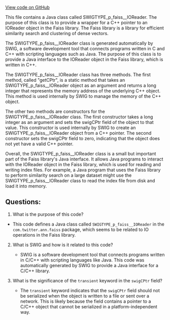 [View code on GitHub](https://github.com/misbahsy/the-algorithm/ann/src/main/java/com/twitter/ann/faiss/swig/SWIGTYPE_p_faiss__IOReader.java)

This file contains a Java class called SWIGTYPE_p_faiss__IOReader. The purpose of this class is to provide a wrapper for a C++ pointer to an IOReader object in the Faiss library. The Faiss library is a library for efficient similarity search and clustering of dense vectors. 

The SWIGTYPE_p_faiss__IOReader class is generated automatically by SWIG, a software development tool that connects programs written in C and C++ with scripting languages such as Java. The purpose of this class is to provide a Java interface to the IOReader object in the Faiss library, which is written in C++. 

The SWIGTYPE_p_faiss__IOReader class has three methods. The first method, called "getCPtr", is a static method that takes an SWIGTYPE_p_faiss__IOReader object as an argument and returns a long integer that represents the memory address of the underlying C++ object. This method is used internally by SWIG to manage the memory of the C++ object. 

The other two methods are constructors for the SWIGTYPE_p_faiss__IOReader class. The first constructor takes a long integer as an argument and sets the swigCPtr field of the object to that value. This constructor is used internally by SWIG to create an SWIGTYPE_p_faiss__IOReader object from a C++ pointer. The second constructor sets the swigCPtr field to zero, indicating that the object does not yet have a valid C++ pointer. 

Overall, the SWIGTYPE_p_faiss__IOReader class is a small but important part of the Faiss library's Java interface. It allows Java programs to interact with the IOReader object in the Faiss library, which is used for reading and writing index files. For example, a Java program that uses the Faiss library to perform similarity search on a large dataset might use the SWIGTYPE_p_faiss__IOReader class to read the index file from disk and load it into memory.
## Questions: 
 1. What is the purpose of this code?
   - This code defines a Java class called `SWIGTYPE_p_faiss__IOReader` in the `com.twitter.ann.faiss` package, which seems to be related to IO operations in the Faiss library.

2. What is SWIG and how is it related to this code?
   - SWIG is a software development tool that connects programs written in C/C++ with scripting languages like Java. This code was automatically generated by SWIG to provide a Java interface for a C/C++ library.

3. What is the significance of the `transient` keyword in the `swigCPtr` field?
   - The `transient` keyword indicates that the `swigCPtr` field should not be serialized when the object is written to a file or sent over a network. This is likely because the field contains a pointer to a C/C++ object that cannot be serialized in a platform-independent way.